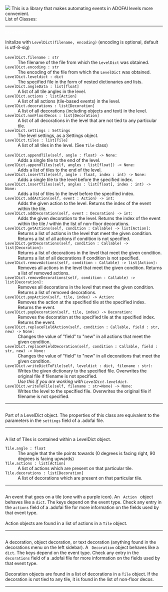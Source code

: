 ![](https://i.imgur.com/y6hOYx3.png)
This is a library that makes automating events in ADOFAI levels more convenient.
<br>List of Classes:<br>
<hr>
<i><code style="color : white">LevelDict</code></i>
<dl>
    Initalize with <code>LevelDict(filename, encoding)</code> (encoding is optional, default is utf-8-sig)<br>
    <br><dt><code>LevelDict.filename : str</code>
    <dd>The filename of the file from which the <code>LevelDict</code> was obtained.
    <dt><code>LevelDict.encoding : str</code>
    <dd>The encoding of the file from which the <code>LevelDict</code> was obtained.
    <dt><code>LevelDict.leveldict : dict</code>
    <dd>The specified file in the form of nested dictionaries and lists.
    <dt><code>LevelDict.angleData : list[float]</code>
    <dd>A list of all tile angles in the level.
    <dt><code>LevelDict.actions : list[Action]</code>
    <dd>A list of all actions (tile-based events) in the level.
    <dt><code>LevelDict.decorations : list[Decoration]</code>
    <dd>A list of all decorations (including objects and text) in the level.
    <dt><code>LevelDict.nonFloorDecos : list[Decoration]</code>
    <dd>A list of all decorations in the level that are not tied to any particular tile.
    <dt><code>LevelDict.settings : Settings</code>
    <dd>The level settings, as a Settings object.
    <dt><code>LevelDict.tiles : list[Tile]</code>
    <dd>A list of all tiles in the level. (See <code>Tile</code> class)</dd>
    <br><dt><code>LevelDict.appendTile(self, angle : float) -> None:</code>
    <dd>Adds a single tile to the end of the level.
    <dt><code>LevelDict.appendTiles(self, angles : list[float]) -> None:</code>
    <dd>Adds a list of tiles to the end of the level.
    <dt><code>LevelDict.insertTile(self, angle : float, index : int) -> None:</code>
    <dd>Adds a single tile to the level before the specified index.
    <dt><code>LevelDict.insertTiles(self, angles : list[float], index : int) -> None:</code>
    <dd>Adds a list of tiles to the level before the specified index.
    <dt><code>LevelDict.addAction(self, event : Action) -> int:</code>
    <dd>Adds the given action to the level. Returns the index of the event within the tile.
    <dt><code>LevelDict.addDecoration(self, event : Decoration) -> int:</code>
    <dd>Adds the given decoration to the level. Returns the index of the event within the tile / within the list of non-floor decorations.
    <dt><code>LevelDict.getActions(self, condition : Callable) -> list[Action]:</code>
    <dd>Returns a list of actions in the level that meet the given condition. Returns a list of all actions if condition is not specified.
    <dt><code>LevelDict.getDecorations(self, condition : Callable) -> list[Decoration]:</code>
    <dd>Returns a list of decorations in the level that meet the given condition. Returns a list of all decorations if condition is not specified.
    <dt><code>LevelDict.removeActions(self, condition : Callable) -> list[Action]:</code>
    <dd>Removes all actions in the level that meet the given condition. Returns a list of removed actions.
    <dt><code>LevelDict.removeDecorations(self, condition : Callable) -> list[Decoration]:</code>
    <dd>Removes all decorations in the level that meet the given condition. Returns a list of removed decorations.
    <dt><code>LevelDict.popAction(self, tile, index) -> Action:</code>
    <dd>Removes the action at the specified tile at the specified index. Returns the event.
    <dt><code>LevelDict.popDecoration(self, tile, index) -> Decoration:</code>
    <dd>Removes the decoration at the specified tile at the specified index. Returns the event.
    <dt><code>LevelDict.replaceFieldAction(self, condition : Callable, field : str, new) -> None:</code>
    <dd>Changes the value of "field" to "new" in all actions that meet the given condition.
    <dt><code>LevelDict.replaceFieldDecoration(self, condition : Callable, field : str, new) -> None:</code>
    <dd>Changes the value of "field" to "new" in all decorations that meet the given condition.
    <dt><code>LevelDict.writeDictToFile(self, leveldict : dict, filename : str):</code>
    <dd>Writes the given dictionary to the specified file. Overwrites the original file if filename is not specified.
    <br><i>Use this if you are working with <code>LevelDict.leveldict</code>.</i>
    <dt><code>LevelDict.writeToFile(self, filename : str=None) -> None:</code>
    <dd>Writes the level to the specified file. Overwrites the original file if filename is not specified.
</dl>
<hr>
<i><code style="color : white">Settings</code></i><br>
Part of a LevelDict object. The properties of this class are equivalent to the parameters in the <code>settings</code> field of a .adofai file.
<hr>
<i><code style="color : white">Tile</code></i><br>
A list of Tiles is contained within a LevelDict object.
<dl>
    <dt><code>Tile.angle : float</code>
    <dd>The angle that the tile points towards (0 degrees is facing right, 90 degrees is facing upwards)
    <dt><code>Tile.actions : list[Action]</code>
    <dd>A list of actions which are present on that particular tile.
    <dt><code>Tile.decorations : list[Decoration]</code>
    <dd>A list of decorations which are present on that particular tile.
</dl>
<hr>
<i><code style="color : white">Action</code></i><br>
An event that goes on a tile (one with a purple icon). An <code> Action </code> object behaves like a <code>dict</code>. The keys depend on the event type. Check any entry in the <code>actions</code> field of a .adofai file for more information on the fields used by that event type.
<br><br>
Action objects are found in a list of actions in a <code>Tile</code> object.
<hr>
<i><code style="color : white">Decoration</code></i><br>
A decoration, object decoration, or text decoration (anything found in the decorations menu on the left sidebar). A <code> Decoration</code> object behaves like a <code>dict</code>. The keys depend on the event type. Check any entry in the <code>decorations</code> field of a .adofai file for more information on the fields used by that event type.
<br><br>
Decoration objects are found in a list of decorations in a <code>Tile</code> object. If the decoration is not tied to any tile, it is found in the list of non-floor decos.
<hr><br>